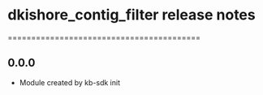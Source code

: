 # dkishore_contig_filter release notes
=========================================

0.0.0
-----
* Module created by kb-sdk init

